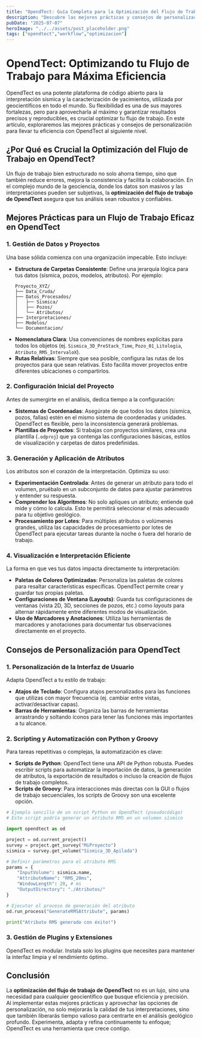 ```yaml
---
title: "OpendTect: Guía Completa para la Optimización del Flujo de Trabajo"
description: "Descubre las mejores prácticas y consejos de personalización para optimizar tu flujo de trabajo en OpendTect, mejorando la eficiencia y la precisión en la interpretación sísmica y la caracterización de yacimientos."
pubDate: "2025-07-07"
heroImage: "../../assets/post_placeholder.png"
tags: ["opendtect","workflow","optimizacion"]
---
```



# OpendTect: Optimizando tu Flujo de Trabajo para Máxima Eficiencia

OpendTect es una potente plataforma de código abierto para la interpretación sísmica y la caracterización de yacimientos, utilizada por geocientíficos en todo el mundo. Su flexibilidad es una de sus mayores fortalezas, pero para aprovecharla al máximo y garantizar resultados precisos y reproducibles, es crucial optimizar tu flujo de trabajo. En este artículo, exploraremos las mejores prácticas y consejos de personalización para llevar tu eficiencia con OpendTect al siguiente nivel.

## ¿Por Qué es Crucial la Optimización del Flujo de Trabajo en OpendTect?

Un flujo de trabajo bien estructurado no solo ahorra tiempo, sino que también reduce errores, mejora la consistencia y facilita la colaboración. En el complejo mundo de la geociencia, donde los datos son masivos y las interpretaciones pueden ser subjetivas, la **optimización del flujo de trabajo de OpendTect** asegura que tus análisis sean robustos y confiables.

## Mejores Prácticas para un Flujo de Trabajo Eficaz en OpendTect

### 1. Gestión de Datos y Proyectos

Una base sólida comienza con una organización impecable. Esto incluye:

*   **Estructura de Carpetas Consistente**: Define una jerarquía lógica para tus datos (sísmica, pozos, modelos, atributos). Por ejemplo:
    ```
    Proyecto_XYZ/
    ├── Data_Cruda/
    ├── Datos_Procesados/
    │   ├── Sismica/
    │   ├── Pozos/
    │   └── Atributos/
    ├── Interpretaciones/
    ├── Modelos/
    └── Documentacion/
    ```
*   **Nomenclatura Clara**: Usa convenciones de nombres explícitas para todos los objetos (ej. `Sismica_3D_PreStack_Time`, `Pozo_01_Litologia`, `Atributo_RMS_IntervaloX`).
*   **Rutas Relativas**: Siempre que sea posible, configura las rutas de los proyectos para que sean relativas. Esto facilita mover proyectos entre diferentes ubicaciones o compartirlos.

### 2. Configuración Inicial del Proyecto

Antes de sumergirte en el análisis, dedica tiempo a la configuración:

*   **Sistemas de Coordenadas**: Asegúrate de que todos los datos (sísmica, pozos, fallas) estén en el mismo sistema de coordenadas y unidades. OpendTect es flexible, pero la inconsistencia generará problemas.
*   **Plantillas de Proyectos**: Si trabajas con proyectos similares, crea una plantilla (`.odproj`) que ya contenga las configuraciones básicas, estilos de visualización y carpetas de datos predefinidas.

### 3. Generación y Aplicación de Atributos

Los atributos son el corazón de la interpretación. Optimiza su uso:

*   **Experimentación Controlada**: Antes de generar un atributo para todo el volumen, pruébalo en un subconjunto de datos para ajustar parámetros y entender su respuesta.
*   **Comprender los Algoritmos**: No solo apliques un atributo; entiende qué mide y cómo lo calcula. Esto te permitirá seleccionar el más adecuado para tu objetivo geológico.
*   **Procesamiento por Lotes**: Para múltiples atributos o volúmenes grandes, utiliza las capacidades de procesamiento por lotes de OpendTect para ejecutar tareas durante la noche o fuera del horario de trabajo.

### 4. Visualización e Interpretación Eficiente

La forma en que ves tus datos impacta directamente tu interpretación:

*   **Paletas de Colores Optimizadas**: Personaliza las paletas de colores para resaltar características específicas. OpendTect permite crear y guardar tus propias paletas.
*   **Configuraciones de Ventana (Layouts)**: Guarda tus configuraciones de ventanas (vista 2D, 3D, secciones de pozos, etc.) como *layouts* para alternar rápidamente entre diferentes modos de visualización.
*   **Uso de Marcadores y Anotaciones**: Utiliza las herramientas de marcadores y anotaciones para documentar tus observaciones directamente en el proyecto.

## Consejos de Personalización para OpendTect

### 1. Personalización de la Interfaz de Usuario

Adapta OpendTect a tu estilo de trabajo:

*   **Atajos de Teclado**: Configura atajos personalizados para las funciones que utilizas con mayor frecuencia (ej. cambiar entre vistas, activar/desactivar capas).
*   **Barras de Herramientas**: Organiza las barras de herramientas arrastrando y soltando íconos para tener las funciones más importantes a tu alcance.

### 2. Scripting y Automatización con Python y Groovy

Para tareas repetitivas o complejas, la automatización es clave:

*   **Scripts de Python**: OpendTect tiene una API de Python robusta. Puedes escribir scripts para automatizar la importación de datos, la generación de atributos, la exportación de resultados o incluso la creación de flujos de trabajo completos.
*   **Scripts de Groovy**: Para interacciones más directas con la GUI o flujos de trabajo secuenciales, los scripts de Groovy son una excelente opción.

```python
# Ejemplo sencillo de un script Python en OpendTect (pseudocódigo)
# Este script podría generar un atributo RMS en un volumen sísmico

import opendtect as od

project = od.current_project()
survey = project.get_survey("MiProyecto")
sismica = survey.get_volume("Sismica_3D_Apilada")

# Definir parámetros para el atributo RMS
params = {
    "InputVolume": sismica.name,
    "AttributeName": "RMS_20ms",
    "WindowLength": 20, # ms
    "OutputDirectory": "./Atributos/"
}

# Ejecutar el proceso de generación del atributo
od.run_process("GenerateRMSAttribute", params)

print("Atributo RMS generado con éxito!")
```

### 3. Gestión de Plugins y Extensiones

OpendTect es modular. Instala solo los plugins que necesites para mantener la interfaz limpia y el rendimiento óptimo.

## Conclusión

La **optimización del flujo de trabajo de OpendTect** no es un lujo, sino una necesidad para cualquier geocientífico que busque eficiencia y precisión. Al implementar estas mejores prácticas y aprovechar las opciones de personalización, no solo mejorarás la calidad de tus interpretaciones, sino que también liberarás tiempo valioso para centrarte en el análisis geológico profundo. Experimenta, adapta y refina continuamente tu enfoque; OpendTect es una herramienta que crece contigo.
